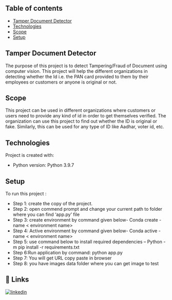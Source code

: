 ## Table of contents
* [Tamper Document Detector](#general-info)
* [Technologies](#technologies)
* [Scope](#Scope)
* [Setup](#setup)


## Tamper Document Detector
The purpose of this project is to detect Tampering/Fraud of Document using computer vision. 
This project will help the different organizations in detecting whether the Id i.e. the PAN card
provided to them by their employees or customers or anyone is original or not.

## Scope
This project can be used in different organizations where customers or users need to provide any kind of
id in order to get themselves verified. The organization can use this project to find out whether the ID
is original or fake. Similarly, this can be used for any type of ID like Aadhar, voter id, etc.

## Technologies
Project is created with:
* Python version: Python 3.9.7

## Setup
To run this project : 
* Step 1: create the copy of the project.
* Step 2: open commend prompt and change your current path to folder where you can find  ‘app.py’ file
* Step 3: create environment by command given below-
Conda create -name < environment  name>
* Step 4: Active environment by command given below-
Conda active -name < environment  name>
* Step 5: use command below to install required dependencies – 
Python -m pip install -r requirements.txt
* Step 6:Run application by command: python app.py
* Step 7: You will get URL copy paste in browser
* Step 8: you have images data folder where you can get image to test

## 🔗 Links

[![linkedin](https://img.shields.io/badge/linkedin-0A66C2?style=for-the-badge&logo=linkedin&logoColor=white)](https://www.linkedin.com/in/naveenprabaharan-selvaraj-86771016b/)
